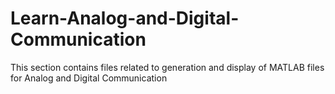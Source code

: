 # Learn-Analog-and-Digital-Communication
This section contains files related to generation and display of MATLAB files for Analog and Digital Communication
